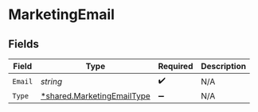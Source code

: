 # MarketingEmail


## Fields

| Field                                                                          | Type                                                                           | Required                                                                       | Description                                                                    |
| ------------------------------------------------------------------------------ | ------------------------------------------------------------------------------ | ------------------------------------------------------------------------------ | ------------------------------------------------------------------------------ |
| `Email`                                                                        | *string*                                                                       | :heavy_check_mark:                                                             | N/A                                                                            |
| `Type`                                                                         | [*shared.MarketingEmailType](../../../pkg/models/shared/marketingemailtype.md) | :heavy_minus_sign:                                                             | N/A                                                                            |